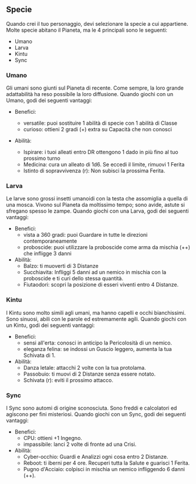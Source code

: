 ## Specie

Quando crei il tuo personaggio, devi selezionare la specie a cui appartiene. Molte specie abitano il Pianeta, ma le 4 principali sono le seguenti:

- Umano
- Larva
- Kintu
- Sync



### Umano

Gli umani sono giunti sul Pianeta di recente. Come sempre, la loro grande adattabilità ha reso possibile la loro diffusione. Quando giochi con un Umano, godi dei seguenti vantaggi:

- Benefici:

  - versatile: puoi sostituire 1 abilità di specie con 1 abilità di Classe
  - curioso: ottieni 2 gradi (+) extra su Capacità che non conosci

- Abilità:

  - Ispirare: i tuoi alleati entro DR ottengono 1 dado in più fino al tuo prossimo turno
  - Medicina: cura un alleato di 1d6. Se eccedi il limite, rimuovi 1 Ferita 
  - Istinto di sopravvivenza (r): Non subisci la prossima Ferita.

  

### Larva

Le larve sono grossi insetti umanoidi con la testa che assomiglia a quella di una mosca. Vivono sul Pianeta da moltissimo tempo; sono avide, astute si sfregano spesso le zampe. Quando giochi con una Larva, godi dei seguenti vantaggi:

- Benefici:
  - vista a 360 gradi: puoi Guardare in tutte le direzioni contemporaneamente
  - proboscide: puoi utilizzare la proboscide come arma da mischia (++) che infligge 3 danni
- Abilità:
  - Balzo: ti muoverti di 3 Distanze
  - Succhiavita: Infliggi 5 danni ad un nemico in mischia con la proboscide e ti curi dello stessa quantità.    
  - Fiutaodori: scopri la posizione di esseri viventi entro 4 Distanze.





### Kintu

I Kintu sono molto simili agli umani, ma hanno capelli e occhi bianchissimi. Sono sinuosi, abili con le parole ed estremamente agili. Quando giochi con un Kintu, godi dei seguenti vantaggi:

- Benefici:
  - sensi all'erta:  conosci in anticipo la Pericolosità di un nemico.
  - eleganza felina: se indossi un Guscio leggero, aumenta la tua Schivata di 1.
- Abilità:
  - Danza letale: attacchi 2 volte con la tua protolama.
  - Passobuio: ti muovi di 2 Distanze senza essere notato.    
  - Schivata (r): eviti il prossimo attacco.



### Sync

I Sync sono automi di origine sconosciuta. Sono freddi e calcolatori ed agiscono per fini misteriosi. Quando giochi con un Sync, godi dei seguenti vantaggi:

- Benefici:
  - CPU: ottieni +1 Ingegno.
  - impassibile: lanci 2 volte di fronte ad una Crisi.
- Abilità:
  - Cyber-occhio: Guardi e Analizzi ogni cosa entro 2 Distanze.
  - Reboot: ti iberni per 4 ore. Recuperi tutta la Salute e guarisci 1 Ferita.    
  - Pugno d'Acciaio: colpisci in mischia un nemico infliggendo 6 danni (++).